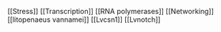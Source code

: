 [[Stress]]
[[Transcription]]
[[RNA polymerases]]
[[Networking]]
[[litopenaeus vannamei]]
[[Lvcsn1]]
[[Lvnotch]]
